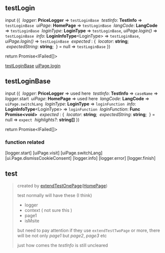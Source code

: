 ## testLogin
input
({
	 *logger*: **PriceLogger** ⇒ `testLoginBase`
	 *testInfo*: **TestInfo** ⇒ `testLoginBase`
	 *uiPage*: **HomePage** ⇒ `testLoginBase`
	 *langCode*: **LangCode** ⇒ `testLoginBase`
	 *loginType*: **LoginType** ⇒ `testLoginBase`, *uiPage.login()* ⇒ `testLoginBase`
	 *info*: **LoginInfoType**\<LoginType\> ⇒ `testLoginBase`, *uiPage.login()* ⇒ `testLoginBase`
	 *expected* : { 
		 *locator*: **string**;
		 *expectedString*: **string**;
	 } = null ⇒ `testLoginBase`
})

return Promise\<IFailed\[\]\>

[testLoginBase](testLoginBase.md)
[uiPage.login](HomePage.md#login)

## testLoginBase
input
({
	 *logger*: **PriceLogger** ⇒ used here
	 *testInfo*: **TestInfo** ⇒ `caseName` ⇒ *logger*.start
	 *uiPage*: **HomePage** ⇒ used here
	 *langCode*: **LangCode** ⇒ `uiPage.switchLang`
	 *loginType*: **LoginType** ⇒ `loginFunction`
	 *info*: **LoginInfoType**\<LoginType\> ⇒ `loginFunction`
	 *loginFunction*:  **Func Promise\<void\>**
	 *expected* : { 
		 *locator*: **string**;
		 *expectedString*: **string**;
	 } = null ⇒ `expect`
	 *highlights?*: **string\[\]**
})

return Promise\<IFailed\[\]\>

### function related
[logger.start]
[uiPage.visit]
[uiPage.switchLang]
[ui.Page.dismissCookieConsent]
[logger.info]
[logger.error]
[logger.finish]

## test
> created by [extendTestOnePage](fixtureShared.md#extendTestOnePage)([HomePage](HomePage.md#HomePage))
> 
> test normally will have these (I think)
>- logger
>- context ( not sure this )
>- page1
>- isMsite
>  
>  but need to pay attention if they use `extendTestTwoPage` or more, 
>  there will be not only *page1* but *page2*, *page3* etc
>  
>  just how comes the *testInfo* is still uncleared